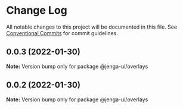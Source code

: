 # Change Log

All notable changes to this project will be documented in this file.
See [Conventional Commits](https://conventionalcommits.org) for commit guidelines.

## 0.0.3 (2022-01-30)

**Note:** Version bump only for package @jenga-ui/overlays

## 0.0.2 (2022-01-30)

**Note:** Version bump only for package @jenga-ui/overlays
